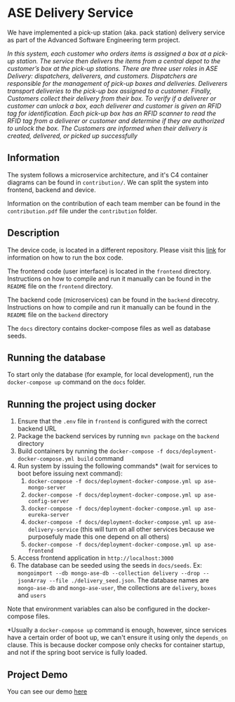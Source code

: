 # ASE Delivery Service

We have implemented a pick-up station (aka. pack station) delivery service as part of the Advanced Software Engineering term project.

_In this system, each customer who orders items is assigned a box at a pick-up station. The service then
delivers the items from a central depot to the customer’s box at the pick-up stations.
There are three user roles in ASE Delivery: dispatchers, deliverers, and customers. Dispatchers are responsible for the management of pick-up boxes and deliveries. Deliverers transport deliveries to the pick-up
box assigned to a customer. Finally, Customers collect their delivery from their box. To verify if a deliverer
or customer can unlock a box, each deliverer and customer is given an RFID tag for identification. Each
pick-up box has an RFID scanner to read the RFID tag from a deliverer or customer and determine if they
are authorized to unlock the box. The Customers are informed when their delivery is created, delivered, or
picked up successfully_


## Information

The system follows a microservice architecture, and it's C4 container diagrams can be found in `contribution/`. We can split the system into frontend, backend and device.

Information on the contribution of each team member can be found in the `contribution.pdf` file under the `contribution` folder.

## Description

The device code, is located in a different repository. Please visit this [link](https://gitlab.lrz.de/ase-21-22/team-20/ase-box) for information on how to run the box code. 

The frontend code (user interface) is located in the `frontend` directory. Instructions on how to compile and run it manually can be found in the `README` file on the `frontend` directory.

The backend code (microservices) can be found in the `backend` direcotry. Instructions on how to compile and run it manually can be found in the `README` file on the `backend` directory

The `docs` directory contains docker-compose files as well as database seeds.

## Running the database

To start only the database (for example, for local development), run the `docker-compose up` command on the `docs` folder.

## Running the project using docker

1. Ensure that the `.env` file in `frontend` is configured with the correct backend URL
2. Package the backend services by running `mvn package` on the `backend` directory
3. Build containers by running the `docker-compose -f docs/deployment-docker-compose.yml build` command
4. Run system by issuing the following commands* (wait for services to boot before issuing next command):
   1. `docker-compose -f docs/deployment-docker-compose.yml up ase-mongo-server`
   2. `docker-compose -f docs/deployment-docker-compose.yml up ase-config-server`
   3. `docker-compose -f docs/deployment-docker-compose.yml up ase-eureka-server`
   4. `docker-compose -f docs/deployment-docker-compose.yml up ase-delivery-service` (this will turn on all other services because we purposefuly made this one depend on all others)
   5. `docker-compose -f docs/deployment-docker-compose.yml up ase-frontend`
5. Access frontend application in `http://localhost:3000`
6. The database can be seeded using the seeds in `docs/seeds`. Ex: `mongoimport --db mongo-ase-db --collection delivery --drop --jsonArray --file ./delivery_seed.json`. The database names are `mongo-ase-db` and `mongo-ase-user`, the collections are `delivery`, `boxes` and `users`

Note that environment variables can also be configured in the docker-compose files.

*Usually a `docker-compose up` command is enough, however, since services have a certain order of boot up, we can't ensure it using only the  `depends_on` clause. This is because docker compose only checks for container startup, and not if the spring boot service is fully loaded.

## Project Demo

You can see our demo [here](https://www.youtube.com/watch?v=fGUQT8dX-JA&ab_channel=gallowmere99)